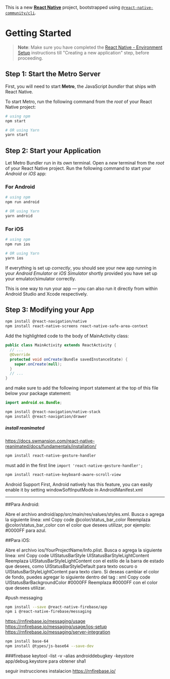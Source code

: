 This is a new [**React Native**](https://reactnative.dev) project, bootstrapped using [`@react-native-community/cli`](https://github.com/react-native-community/cli).

# Getting Started

>**Note**: Make sure you have completed the [React Native - Environment Setup](https://reactnative.dev/docs/environment-setup) instructions till "Creating a new application" step, before proceeding.

## Step 1: Start the Metro Server

First, you will need to start **Metro**, the JavaScript _bundler_ that ships _with_ React Native.

To start Metro, run the following command from the _root_ of your React Native project:

```bash
# using npm
npm start

# OR using Yarn
yarn start
```

## Step 2: Start your Application

Let Metro Bundler run in its _own_ terminal. Open a _new_ terminal from the _root_ of your React Native project. Run the following command to start your _Android_ or _iOS_ app:

### For Android

```bash
# using npm
npm run android

# OR using Yarn
yarn android
```

### For iOS

```bash
# using npm
npm run ios

# OR using Yarn
yarn ios
```

If everything is set up _correctly_, you should see your new app running in your _Android Emulator_ or _iOS Simulator_ shortly provided you have set up your emulator/simulator correctly.

This is one way to run your app — you can also run it directly from within Android Studio and Xcode respectively.

## Step 3: Modifying your App

```bash
npm install @react-navigation/native
npm install react-native-screens react-native-safe-area-context
```
Add the highlighted code to the body of MainActivity class:

```java
public class MainActivity extends ReactActivity {
  // ...
  @Override
  protected void onCreate(Bundle savedInstanceState) {
    super.onCreate(null);
  }
  // ...
}
```

and make sure to add the following import statement at the top of this file below your package statement:

```java
import android.os.Bundle;
```


```bash
npm install @react-navigation/native-stack
npm install @react-navigation/drawer
```

##### install reanimated
https://docs.swmansion.com/react-native-reanimated/docs/fundamentals/installation/

```bash
npm install react-native-gesture-handler
```

must add in the first line `import 'react-native-gesture-handler'; `

```bash
npm install react-native-keyboard-aware-scroll-view
```

Android Support
First, Android natively has this feature, you can easily enable it by setting windowSoftInputMode in AndroidManifest.xml

----------------------------------
##Para Android:

Abre el archivo android/app/src/main/res/values/styles.xml.
Busca o agrega la siguiente línea:
xml
Copy code
<item name="android:statusBarColor">@color/status_bar_color</item>
Reemplaza @color/status_bar_color con el color que desees utilizar, por ejemplo: #0000FF para azul.


##Para iOS:

Abre el archivo ios/YourProjectName/Info.plist.
Busca o agrega la siguiente línea:
xml
Copy code
<key>UIStatusBarStyle</key>
<string>UIStatusBarStyleLightContent</string>
Reemplaza UIStatusBarStyleLightContent con el estilo de la barra de estado que desees, como UIStatusBarStyleDefault para texto oscuro o UIStatusBarStyleLightContent para texto claro.
Si deseas cambiar el color de fondo, puedes agregar lo siguiente dentro del tag <dict>:
xml
Copy code
<key>UIStatusBarBackgroundColor</key>
<string>#0000FF</string>
Reemplaza #0000FF con el color que desees utilizar.



#push messaging
```bash
npm install --save @react-native-firebase/app
npm i @react-native-firebase/messaging
```

https://rnfirebase.io/messaging/usage
https://rnfirebase.io/messaging/usage/ios-setup
https://rnfirebase.io/messaging/server-integration

```bash
npm install base-64
npm install @types/js-base64 --save-dev
```

###firebase
keytool -list -v -alias androiddebugkey -keystore app/debug.keystore para obtener sha1

seguir instrucciones instalacion
https://rnfirebase.io/